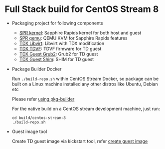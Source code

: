 
# Full Stack build for CentOS Stream 8

- Packaging project for following components

  - [SPR kernel](./intel-mvp-spr-kernel/): Sapphire Rapids kernel for both host and guest
  - [SPR qemu](./intel-mvp-spr-qemu-kvm/): QEMU KVM for Sapphire Rapids features
  - [TDX Libvirt](./intel-mvp-tdx-libvirt/): Libvirt with TDX modification
  - [TDX TDVF](./intel-mvp-tdx-tdvf/): TDVF firmware for TD guest
  - [TDX Guest Grub2](./intel-mvp-tdx-guest-grub2/): Grub2 for TD guest
  - [TDX Guest Shim](./intel-mvp-tdx-guest-shim/): SHIM for TD guest

- Package Builder Docker

  Run `./build-repo.sh` within CentOS Stream Docker, so package can be built on a Linux
  machine installed any other distros like Ubuntu, Debian etc

  Please refer [using pkg-builder](./pkg-builder/README.md)

  For the native build on a CentOS stream development machine, just run:

  ```
  cd build/centos-stream-8
  ./build-repo.sh
  ```

- Guest image tool

  Create TD guest image via kickstart tool, refer [create guest image](../../doc/create_guest_image.md)
